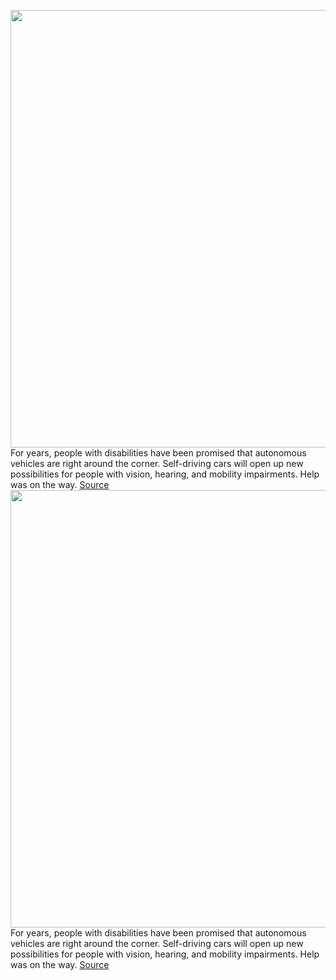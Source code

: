 <img src='https://cdn.vox-cdn.com/thumbor/P1hp3LW-BbaSF12IHn14N-m32VM=/0x0:3360x2243/1200x0/filters:focal(0x0:3360x2243):no_upscale()/cdn.vox-cdn.com/uploads/chorus_asset/file/23085484/1172382355.jpg' width='700px' /><br/>
For years, people with disabilities have been promised that autonomous vehicles are right around the corner. Self-driving cars will open up new possibilities for people with vision, hearing, and mobility impairments. Help was on the way.
<a href='https://www.theverge.com/22832657/autonomous-vehicles-disabled-accessible-challenges-design'> Source <a/><img src='https://cdn.vox-cdn.com/thumbor/P1hp3LW-BbaSF12IHn14N-m32VM=/0x0:3360x2243/1200x0/filters:focal(0x0:3360x2243):no_upscale()/cdn.vox-cdn.com/uploads/chorus_asset/file/23085484/1172382355.jpg' width='700px' /><br/>
For years, people with disabilities have been promised that autonomous vehicles are right around the corner. Self-driving cars will open up new possibilities for people with vision, hearing, and mobility impairments. Help was on the way.
<a href='https://www.theverge.com/22832657/autonomous-vehicles-disabled-accessible-challenges-design'> Source <a/>